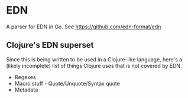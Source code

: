 # EDN

A parser for EDN in Go. See https://github.com/edn-format/edn

## Clojure's EDN superset

Since this is being written to be used in a Clojure-like language,
here's a (likely incomplete) list of things Clojure uses that is not
covered by EDN.

* Regexes
* Macro stuff - Quote/Unquote/Syntax quote
* Metadata
